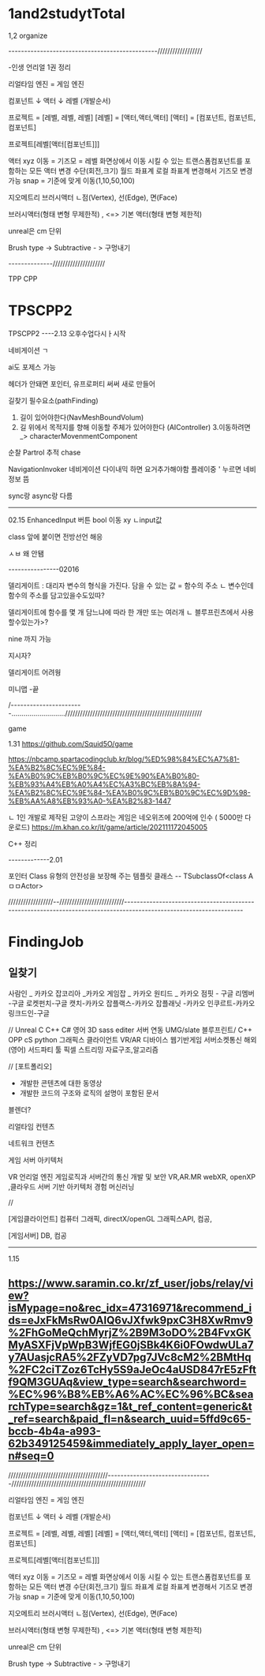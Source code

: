 # 1and2studytTotal
1,2 organize


-----------------------------------------------//////////////////

-인생 언리얼 1권 정리

리얼타임 엔진 = 게임 엔진

컴포넌트
   ↓
 액터
   ↓
 레벨 
(개발순서)
 
프로젝트 = [레벨, 레벨, 레벨]
[레벨] = [액터,액터,액터]
[액터] = [컴포넌트, 컴포넌트, 컴포넌트]

프로젝트[레벨[액터[컴포넌트]]]

액터 xyz 이동 = 기즈모 = 레벨 화면상에서 이동 시킬 수 있는 트랜스폼컴포넌트를 포함하는 모든 액터 변경 수단(회전,크기)
월드 좌표계 로컬 좌표계 변경해서 기즈모 변경 가능
snap = 기준에 맞게 이동(1,10,50,100)

지오메트리 브러시액터 
ㄴ점(Vertex), 선(Edge), 면(Face)

브러시액터(형태 변형 무제한적) , <=> 기본 액터(형태 변형 제한적)

unreal은 cm 단위

Brush type -> Subtractive - > 구멍내기 

--------------/////////////////////


TPP CPP

# TPSCPP2
TPSCPP2
----2.13 오후수업다시ㅏ시작

네비게이션 ㄱ

ai도 포제스 가능 

헤더가 안돼면 포인터, 유프로퍼티 써써 새로 만들어

길찾기 필수요소(pathFinding)
1. 길이 있어야한다(NavMeshBoundVolum)
2. 길 위에서 목적지를 향해 이동할 주체가 있어야한다 (AIController)
3.이동하려면 _> characterMovenmentComponent


순찰 Partrol
추적 chase

NavigationInvoker  네비게이션 다이내믹 하면 요거추가해야함
플레이중 ' 누르면 네비 정보 뜸

sync랑 async랑 다름

-----------------
02.15
EnhancedInput
버튼 bool
이동 xy 
ㄴinput값

class 앞에 붙이면 전방선언 해응

ㅅㅂ 왜 안됌

----------------02016

델리게이트 : 대리자
변수의 형식을 가진다.
담을 수 있는 값 = 함수의 주소
ㄴ  변수인데 함수의 주소를 담고있을수도있따?

델리게이트에 함수를 몇 개 담느냐에 따라 한 개만
또는 여러개
 ㄴ 블루프린츠에서 사용할수있는가>?

nine 까지 가능 

지시자?

델리게이트 어려웡

미니맵 -끝



/-----------------------...........................///////////////////////////////////////////////////////

game

1.31 https://github.com/Squid5O/game

https://nbcamp.spartacodingclub.kr/blog/%ED%98%84%EC%A7%81-%EA%B2%8C%EC%9E%84-%EA%B0%9C%EB%B0%9C%EC%9E%90%EA%B0%80-%EB%93%A4%EB%A0%A4%EC%A3%BC%EB%8A%94-%EA%B2%8C%EC%9E%84-%EA%B0%9C%EB%B0%9C%EC%9D%98-%EB%AA%A8%EB%93%A0-%EA%B2%83-1447

ㄴ 1인 개발로 제작된 고양이 스프라는 게임은 네오위즈에 200억에 인수 ( 5000만 다운로드) https://m.khan.co.kr/it/game/article/202111172045005

C++ 정리

-------------2.01

포인터
Class 유형의 안전성을 보장해 주는 템플릿 클래스 -- TSubclassOf<class AㅁㅁActor>




//////////////////--//////////////////////////-------------------------------------------------------------------------------------------------------------------


# FindingJob
일찾기
--------
사람인 _ 카카오
잡코리아 _카카오
게임잡 _ 카카오
원티드 _ 카카오
점핏 - 구글
리멤버 -구글
로켓펀치-구글
캣치-카카오
잡플랙스-카카오 
잡플래닛 -카카오
인쿠르트-카카오
링크드인-구글

//
Unreal 
C
C++
C#
영어
3D sass editer
서버 연동
UMG/slate
블루프린트/ C++
OPP 
cS 
python
그래픽스
클라이언트
VR/AR 디바이스
웹기반게임 서버소켓통신
해외(영어)
서드파티 툴
픽셀 스트리밍
자료구조,알고리즘

//
[포트폴리오]
- 개발한 콘텐츠에 대한 동영상
- 개발한 코드의 구조와 로직의 설명이 포함된 문서 

블렌더?

리얼타임 컨텐츠 

네트워크 컨텐츠

게임 서버 아키텍처

VR 언리얼 엔진 
게임로직과 서버간의 통신 개발 및 보안 
VR,AR.MR
webXR, openXP
,클라우드 서버 기반 아키텍처 경험 
머신러닝

//

[게임클라이언트]
컴퓨터 그래픽, directX/openGL 그래픽스API, 컴공,

[게임서버]
DB, 컴공

------------------------------------------------------------------------------------------------------------------
1.15



https://www.saramin.co.kr/zf_user/jobs/relay/view?isMypage=no&rec_idx=47316971&recommend_ids=eJxFkMsRw0AIQ6vJXfwk9pxC3H8XwRmv9%2FhGoMeQchMyrjZ%2B9M3oDO%2B4FvxGKMyASXFjVpWpB3WjfEG0jSBk4K6i0FOwdwULa7y7AUasjcRA5%2FZyVD7pg7JVc8cM2%2BMtHq%2FC2ciTZoz6TcHy5S9aJeOc4aUSD847rE5zFftf9QM3GUAq&view_type=search&searchword=%EC%96%B8%EB%A6%AC%EC%96%BC&searchType=search&gz=1&t_ref_content=generic&t_ref=search&paid_fl=n&search_uuid=5ffd9c65-bccb-4b4a-a993-62b349125459&immediately_apply_layer_open=n#seq=0
-

////////////////////////////////////////---------------------------------//////////////////////////////////////////////////////






리얼타임 엔진 = 게임 엔진

컴포넌트
   ↓
 액터
   ↓
 레벨 
(개발순서)
 
프로젝트 = [레벨, 레벨, 레벨]
[레벨] = [액터,액터,액터]
[액터] = [컴포넌트, 컴포넌트, 컴포넌트]

프로젝트[레벨[액터[컴포넌트]]]

액터 xyz 이동 = 기즈모 = 레벨 화면상에서 이동 시킬 수 있는 트랜스폼컴포넌트를 포함하는 모든 액터 변경 수단(회전,크기)
월드 좌표계 로컬 좌표계 변경해서 기즈모 변경 가능
snap = 기준에 맞게 이동(1,10,50,100)

지오메트리 브러시액터 
ㄴ점(Vertex), 선(Edge), 면(Face)

브러시액터(형태 변형 무제한적) , <=> 기본 액터(형태 변형 제한적)

unreal은 cm 단위

Brush type -> Subtractive - > 구멍내기 

